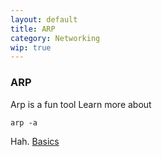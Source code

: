 ```yaml
---
layout: default
title: ARP
category: Networking
wip: true
---
```

### ARP
Arp is a fun tool
Learn more about
```
arp -a
```
Hah.
[Basics](/networking/basics) 


